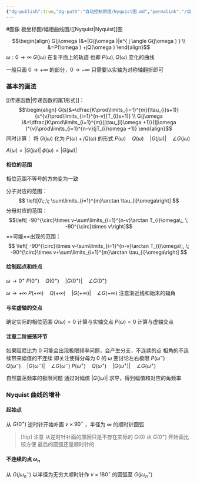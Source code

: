 ```yaml
---
{"dg-publish":true,"dg-path":"自动控制原理/Nyquist图.md","permalink":"/自动控制原理/Nyquist图/","dgPassFrontmatter":true,"noteIcon":"","created":"2024-05-01T22:32:04.000+08:00","updated":"2024-05-26T18:51:53.651+08:00"}
---
```


#图像 
极坐标图/幅相曲线图/[[Nyquist\|Nyquist]]图

$$\begin{align}
G(j\omega )&=|G(j\omega )|e^{ j \angle G(j\omega ) } \\
&=P(\omega ) +jQ(\omega )
\end{align}$$
$\omega: 0\to \infty$  $G(j\omega)$ 在复平面上的轨迹
也即 $P(\omega),Q(\omega)$ 变化的曲线

一般只画 $0\to +\infty$ 的部分，$0\to -\infty$ 只需要以实轴为对称轴翻折即可

### 基本的画法
[[传递函数\|传递函数的尾1形式]]：
$$\begin{align}
G(s)&=\dfrac{K\prod\limits_{i=1}^{m}(\tau_{i}s+1)}{s^{v}\prod\limits_{i=1}^{n-v}(T_{i}s+1)} \\
G(j\omega )&=\dfrac{K\prod\limits_{i=1}^{m}(j\tau_{i}\omega +1)}{(j\omega )^{v}\prod\limits_{i=1}^{n-v}(jT_{i}\omega +1)}
\end{align}$$
同时计算：
将 $G(j\omega)$ 化为 $P(\omega ) +jQ(\omega )$ 的形式
$P(\omega)\quad Q(\omega)\quad |G(j\omega)|\quad \angle G(j\omega)$

$A(\omega)=|G(j\omega)|$
$\phi(\omega)=|G(j\omega)|$
#### 相位的范围
相位范围不等号的方向变为一致

分子对应的范围：
$$
\left[0\;,\; \sum\limits_{i=1}^{m}\arctan \tau_{i}\omega\right]
$$
分母对应的范围：
$$\left[ -90^{\circ}\times v-\sum\limits_{i=1}^{n-v}\arctan T_{i}\omega\;, \; -90^{\circ}\times v\right]$$
==可能==出现的范围：
$$
\left[ -90^{\circ}\times v-\sum\limits_{i=1}^{n-v}\arctan T_{i}\omega\;, \; -90^{\circ}\times v+\sum\limits_{i=1}^{m}\arctan \tau_{i}\omega\right]
$$

#### 绘制起点和终点 
$\omega \to 0^{+}$
$P(0^{+})\quad Q(0^{+})\quad |G(0^{+})|\quad \angle G(0^{+})$

$\omega \to +\infty$
$P(+\infty)\quad Q(+\infty)\quad |G(+\infty)|\quad \angle G(+\infty)$
注意渐近线和始末的辐角
#### 与实虚轴的交点
确定实际的相位范围
$Q(\omega)=0$ 计算与实轴交点
$P(\omega)=0$ 计算与虚轴交点

#### 注意二阶振荡环节
如果阻尼比为 0
可能会出现极限频率问题，会产生分支，不连续的点
相角的不连续带来幅值的不连续
即关注使得分母为 0 的 $\omega$
要讨论左右极限
$P(\omega^{-})\quad Q(\omega^{-})\quad |G(\omega^{-})|\quad \angle G(\omega^{-})$
$P(\omega^{+})\quad Q(\omega^{+})\quad |G(\omega^{+})|\quad \angle G(\omega^{+})$

自然震荡频率的极限问题
通过对幅值 $\left\lvert  G(j\omega) \right\rvert$ 求导，得到幅值和对应的角频率

### Nyquist 曲线的增补

#### 起始点
从 $G(0^{+})$ 逆时针开始补画 $v\times 90^{\circ}$ ，半径为 $\infty$ 的顺时针圆弧
>[!tip] 注意
>从逆时针补画的原因只是不存在实际的 $G(0)$
>从 $G(0^{+})$ 开始画比较方便
>最后的圆弧还是顺时针的
#### 不连续的点 $\omega_{n}$
从 $G(j\omega_{n}^{-})$ 以半径为无穷大顺时针作 $v\times 180^{\circ}$ 的圆弧至 $G(j\omega_{n}^{+})$

